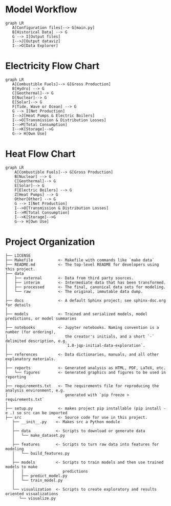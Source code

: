 # Model Workflow
```mermaid
graph LR
   A[Configuration files]--> G[main.py]
   B[Historical Data] --> G
   G --> I[Output files]
   I-->J[Output dataviz]
   I-->O[Data Explorer]
```

# Electricity Flow Chart

```mermaid
graph LR
   A[Combustible Fuels]--> G[Gross Production]
   B[Hydro] --> G
   C[Geothermal]--> G
   D[Nuclear]--> G
   E[Solar]--> G
   F[Tide, Wave or Ocean] --> G
   G --> I[Net Production]
   I-->J[Heat Pumps & Electric Boilers]
   I-->O[Transmission & Distribution Losses]
   I-->M[Total Consumption]
   I-->K[Storage]-->G
   G--> H[Own Use]
```

# Heat Flow Chart

```mermaid
graph LR
    A[Combustible Fuels]--> G[Gross Production]
    B[Nuclear] --> G
    C[Geothermal]--> G
    E[Solar]--> G
    F[Electric Boilers] --> G
    Z[Heat Pumps] --> G
    Other[Other] --> G
    G --> I[Net Production]
    I-->O[Transmission & Distribution Losses]
    I-->M[Total Consumption]
    I-->K[Storage]-->G
    G--> H[Own Use]
```

# Project Organization

    ├── LICENSE
    ├── Makefile           <- Makefile with commands like `make data`
    ├── README.md          <- The top-level README for developers using this project.
    ├── data
    │   ├── external       <- Data from third party sources.
    │   ├── interim        <- Intermediate data that has been transformed.
    │   ├── processed      <- The final, canonical data sets for modeling.
    │   └── raw            <- The original, immutable data dump.
    │
    ├── docs               <- A default Sphinx project; see sphinx-doc.org for details
    │
    ├── models             <- Trained and serialized models, model predictions, or model summaries
    │
    ├── notebooks          <- Jupyter notebooks. Naming convention is a number (for ordering),
    │                         the creator's initials, and a short `-` delimited description, e.g.
    │                         `1.0-jqp-initial-data-exploration`.
    │
    ├── references         <- Data dictionaries, manuals, and all other explanatory materials.
    │
    ├── reports            <- Generated analysis as HTML, PDF, LaTeX, etc.
    │   └── figures        <- Generated graphics and figures to be used in reporting
    │
    ├── requirements.txt   <- The requirements file for reproducing the analysis environment, e.g.
    │                         generated with `pip freeze > requirements.txt`
    │
    ├── setup.py           <- makes project pip installable (pip install -e .) so src can be imported
    ├── src                <- Source code for use in this project.
       ├── __init__.py    <- Makes src a Python module
       │
       ├── data           <- Scripts to download or generate data
       │   └── make_dataset.py
       │
       ├── features       <- Scripts to turn raw data into features for modeling
       │   └── build_features.py
       │
       ├── models         <- Scripts to train models and then use trained models to make
       │   │                 predictions
       │   ├── predict_model.py
       │   └── train_model.py
       │
       └── visualization  <- Scripts to create exploratory and results oriented visualizations
          └── visualize.py   
<p></p>

